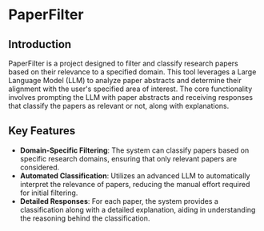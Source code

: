 # PaperFilter

## Introduction

PaperFilter is a project designed to filter and classify research papers based on their relevance to a specified domain. This tool leverages a Large Language Model (LLM) to analyze paper abstracts and determine their alignment with the user's specified area of interest. The core functionality involves prompting the LLM with paper abstracts and receiving responses that classify the papers as relevant or not, along with explanations.

## Key Features

- **Domain-Specific Filtering**: The system can classify papers based on specific research domains, ensuring that only relevant papers are considered.
- **Automated Classification**: Utilizes an advanced LLM to automatically interpret the relevance of papers, reducing the manual effort required for initial filtering.
- **Detailed Responses**: For each paper, the system provides a classification along with a detailed explanation, aiding in understanding the reasoning behind the classification.

<!-- ## Core Functionality

The main function, `classify_papers`, takes a list of paper abstracts and a target domain, then uses the LLM to classify each abstract. The results, including the paper text and the model's response, are saved in a JSON file for further analysis.

## Installation and Setup

1. **Clone the Repository**:
   ```
   git clone <repository_url>
   cd PaperFilter
   ```

2. **Install Dependencies**:
   Ensure you have Python and the necessary libraries installed. Use the following command to install dependencies:
   ```
   pip install -r requirements.txt
   ```

3. **Run the Script**:
   Modify the `papers` and `domain` variables in the script to your dataset and domain of interest, then run the script.

## Future Work

- **Expand Domain Coverage**: Include support for more specialized domains.
- **Improve Classification Accuracy**: Enhance the LLM's ability to interpret and classify papers accurately.
- **User Interface**: Develop a user-friendly interface for easier interaction and analysis.

## Contributing

Contributions are welcome! Please fork the repository and submit a pull request with your changes.

## License

This project is licensed under the MIT License. See the LICENSE file for details. -->